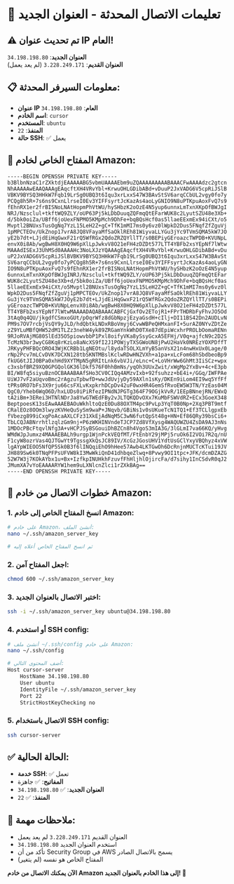 # 🔄 تعليمات الاتصال المحدثة - العنوان الجديد

## ⚠️ تم تحديث عنوان IP العام!

**العنوان الجديد**: `34.198.198.80`  
**العنوان القديم**: `3.228.249.171` (لم يعد يعمل)

## 📋 معلومات السيرفر المحدثة:
- **عنوان IP العام**: `34.198.198.80`
- **اسم الخادم**: `cursor`
- **المستخدم**: `ubuntu`
- **المنفذ**: `22`
- **حالة SSH**: ✅ يعمل

## 🔑 المفتاح الخاص لخادم Amazon:
```
-----BEGIN OPENSSH PRIVATE KEY-----
b3BlbnNzaC1rZXktdjEAAAAABG5vbmUAAAAEbm9uZQAAAAAAAAABAAACFwAAAAdzc2gtcn
NhAAAAAwEAAQAAAgEAqcftXH4VRvYbl+KrwuOHLGDibABd+vDuuP2JxVADG6V5cpRiJSlB
VBKV9BYSQ3HHkW7Fqb19LrSg0UBQ3t6Iqu3xrLxxS47W3BAvStSV6arqCCbUL2vgy0fo7y
PCQg8h5R+7s6ns9CxnLlrseI0Ev3YIFFsyrtJcKazAs4aoLyGNIO9N8uPTKpuAoxFvQ7s9
fEhnRX1er2frBISNoLNAtHopmPhVtWU/hySHbzK2oOzE4N5yup6unnxLmTxnXKpOfBWJgI
NRJ/Nzsclul+tkftWQ9ZLY/oUP63Pj5kLDbDuuqZQFmqQtEFarWUK8c2LyutSZU48e3Xb+
d/5bk0oiZa/UBff6joUexFNPMO5KMpMch9DhFe+bqBQsHcf0as5llaeEExmEx94iCXt/o5
Mvptl2BNUxsTusOgNq7YzL15LeH2Z+gC+TfK1mMI7ms0y6vz0lWpkD2Dus5FNqfZfZguVj
1pMPCTEOv/UkZnop17vrA8JQ8VFayaMfSaOklREh81WiyvaLLYGu3jYc9TVmSQMA5kW7JO
yE2b7dt+LJjdEiHqGwxF21rQ5WfRGx2QdoZRZQYllTT/s0BEPiyGEroazcTWPDB+KVUNpL
envX0i8Ab/wgBwH8X0HQ9W6pXlLpJwkvV8O21eFH4zDZDt577LTT4YBFb2xsYEpNf7lWtw
MAAAdISExJ3UhMSd0AAAAHc3NoLXJzYQAAAgEAqcftXH4VRvYbl+KrwuOHLGDibABd+vDu
uP2JxVADG6V5cpRiJSlBVBKV9BYSQ3HHkW7Fqb19LrSg0UBQ3t6Iqu3xrLxxS47W3BAvSt
SV6arqCCbUL2vgy0fo7yPCQg8h5R+7s6ns9CxnLlrseI0Ev3YIFFsyrtJcKazAs4aoLyGN
IO9N8uPTKpuAoxFvQ7s9fEhnRX1er2frBISNoLNAtHopmPhVtWU/hySHbzK2oOzE4N5yup
6unnxLmTxnXKpOfBWJgINRJ/Nzsclul+tkftWQ9ZLY/oUP63Pj5kLDbDuuqZQFmqQtEFar
WUK8c2LyutSZU48e3Xb+d/5bk0oiZa/UBff6joUexFNPMO5KMpMch9DhFe+bqBQsHcf0as
5llaeEExmEx94iCXt/o5Mvptl2BNUxsTusOgNq7YzL15LeH2Z+gC+TfK1mMI7ms0y6vz0l
WpkD2Dus5FNqfZfZguVj1pMPCTEOv/UkZnop17vrA8JQ8VFayaMfSaOklREh81WiyvaLLY
Gu3jYc9TVmSQMA5kW7JOyE2b7dt+LJjdEiHqGwxF21rQ5WfRGx2QdoZRZQYllTT/s0BEPi
yGEroazcTWPDB+KVUNpLenvX0i8Ab/wgBwH8X0HQ9W6pXlLpJwkvV8O21eFH4zDZDt577L
TT4YBFb2xsYEpNf7lWtwMAAAADAQABAAACABFCjGxfOv2ETojR1+FPrTHDRbFyFhvJO5Od
3tAq0q4QU/jkgdfCSmxoGUt/pOqrWfz8dGbNpzjEzyaGsdH+cIlj+DI11BS42Dn2AUDLvN
PM9s7OV7rcbjVsQY9yJLD/hdQbtkLNDxRBoVmyj6CvwWBPeQHMxanFI+5urAZ0NYvZDtZe
zZ9YLuMBfQHW52dM1TLZz3nehW4yk89ZRGamYnkWhD0TXe87dEpiWcxhrPROLbOomaRENn
9RJoRVAjMG80SlEd35O5piowvbbP1Pxl8oifyVKa8ySsyGcxA5EFHj/V0q+ajfcN9c2D2S
TcMzN3br3wyCG8Kq8rKzLo8aNcXS9fI2J1POWjyTXSGWoUN8jPwU2HaVk0NREzYOXPDffT
JRKyyPHFBQcORO43WjKCRBb1LgNEOtu/l8ydaTSOLXLmYyB5anVsX21n4nwHxUx0Lage/0
rNp2Pcv7mLCvDVK7DCXN128tbSKNTMBslKclwRDwHNZVXh+a1pa+xLcFom68hSbdbeoBp9
fkUG6tJIJ0BPa0xhHd9XYTMpN5gRRItLnk6vbVJi/eLnc+C+LoVHrWw6GhMt3IiSCz+wpx
c3xsbfBRZ9XQ0GPGQolGK36lDkf576F0hhBmNs/yqOh3UUxZwit/xWgMp2YxBv+4c+E3pb
BI/W8fq5siyuBznOCBAAABAAfSHo3CV0CIQq4AMzvIxb+92fsuhzz+bE4i+/GGq/IWFPAe
UiWJ7vF2aUqvoBmc2rAgzuTpbwfD+wwJdUvjyDy59AXln1sKy/DKEn9iLom4EI9wq5YfFf
tPRs0RO7bFs3X9rju66csFXLvKxpkrhDCpDv42uF0wxHR4GemSfRvoEW5W3TN/YzEas04M
QgC0/Yheb6WqO6D/hxLUDs0iPiRfezIPNdNJPGTg364F79OGjkVvR/1EEpBNnejRN/EWxQ
tA2iBm+3ERei3HTNlNDrJa8YwGTWEdFBy2vJLTQKQDvOXx7KuMbFSWVdRZ+ECx3GoeX348
BeptpoesK13sEAwAAAEBAOuWkhltoQzE0Du88OXTM4pc9PvLp3YqT0B0Np+2Xq3PBT9mtf
CRalEOz8OOm3lwyzKVHeQuSySm9waP+JNqvb/GBiNs1v0sUKueTcN1TQ1+Ef3TCLlgpxEb
fVbezg899iCxgPoAcaAXLCFz31XkEjAdNqM5C3wN6futQpSt48g+HN+Ef86QRy39bsCi6+
TbLCQJABNrrhtlzqlzGm9nj+P6zWKHINVndeTJCP7Zd8VfXysg4WAQUWZU4ZsDA9AJ3nNs
1MDOcPBcFtqvlNfg3A+vHCPJSyBSGouiDhBZCn8h4VgoS3mIA3G/3lGLmI7va66KQ/yHvg
WMdWJpJumxz4MAAAEBALh9urgp1WjnPckVEQfMT/FtEnbY29jMPj5ruOk6I2VOi7R2q/nU
F1cyW8ozrVas4QJTGwYt9TgssgXkQsJC89IV/XcGzJGosUHV1YdtUsGClYxyVBQhyz4xVW
lgAYpWIEOO5NfQP5Sk0B3f6lINQqiEhO9hHee57Awb4LKTGwOh6DcRnjnMUCTcKTui19JV
JH889Sw6k0TNqPFPsUFVW8kI3MwWkiQnD41dhbqeZlwq+8Pvwy9OI1tpc+JFK/dcmDZAZG
52W7W3j7KOkAYbx1u+Bx+IzfkpINUHkhFzuvfFhHljhlOjircFa/d7sihy1InCSdvR0qJ2
JMumXA7vYoEAAAARYW1hem9uLXNlcnZlci1rZXkBAg==
-----END OPENSSH PRIVATE KEY-----
```

## 📝 خطوات الاتصال من خادم Amazon:

### 1. انسخ المفتاح الخاص إلى خادم Amazon:
```bash
# على خادم Amazon، أنشئ الملف:
nano ~/.ssh/amazon_server_key

# ثم انسخ المفتاح الخاص أعلاه إليه
```

### 2. اجعل المفتاح آمن:
```bash
chmod 600 ~/.ssh/amazon_server_key
```

### 3. اختبر الاتصال بالعنوان الجديد:
```bash
ssh -i ~/.ssh/amazon_server_key ubuntu@34.198.198.80
```

### 4. أو استخدم SSH config:
```bash
# أنشئ ملف ~/.ssh/config على خادم Amazon:
nano ~/.ssh/config

# أضف المحتوى التالي:
Host cursor-server
    HostName 34.198.198.80
    User ubuntu
    IdentityFile ~/.ssh/amazon_server_key
    Port 22
    StrictHostKeyChecking no
```

### 5. الاتصال باستخدام SSH config:
```bash
ssh cursor-server
```

## ✅ الحالة الحالية:
- **خدمة SSH**: ✅ تعمل
- **المفاتيح**: ✅ جاهزة
- **العنوان الجديد**: ✅ `34.198.198.80`
- **المنفذ**: ✅ `22`

## 🔧 ملاحظات مهمة:
- العنوان القديم `3.228.249.171` لم يعد يعمل
- استخدم العنوان الجديد `34.198.198.80`
- تأكد من أن Security Group في AWS يسمح بالاتصال الصادر
- المفتاح الخاص هو نفسه (لم يتغير)

**الآن يمكنك الاتصال من خادم Amazon إلى هذا الخادم بالعنوان الجديد! 🎉**
